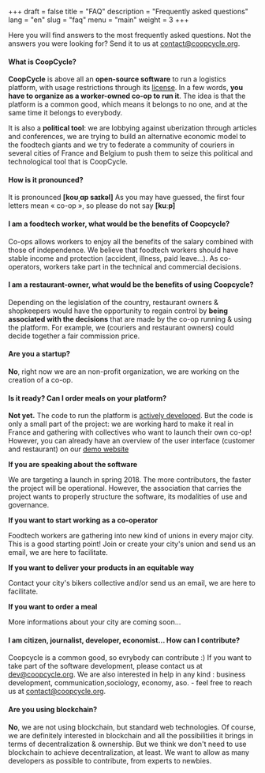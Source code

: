 +++
draft = false
title = "FAQ"
description = "Frequently asked questions"
lang = "en"
slug = "faq"
menu = "main"
weight = 3
+++

Here you will find answers to the most frequently asked questions.
Not the answers you were looking for? Send it to us at <a href="mailto:contact@coopcycle.org">contact@coopcycle.org</a>.

#### What is CoopCycle?

**CoopCycle** is above all an **open-source software** to run a logistics platform, with usage restrictions through its [license](http://wiki.p2pfoundation.net/Peer_Production_License).
In a few words, **you have to organize as a worker-owned co-op to run it**.
The idea is that the platform is a common good, which means it belongs to no one, and at the same time it belongs to everybody.

It is also a **political tool**: we are lobbying against uberization through articles and conferences, we are trying to build an alternative economic model to the foodtech giants and we try to federate a community of couriers in several cities of France and Belgium to push them to seize this political and technological tool that is CoopCycle.

#### How is it pronounced?

It is pronounced **[koʊˌɑp saɪkəl]**
As you may have guessed, the first four letters mean « co-op », so please do not say **[kuːp]**

#### I am a foodtech worker, what would be the benefits of Coopcycle?

Co-ops allows workers to enjoy all the benefits of the salary combined with those of independence. We believe that foodtech workers should have stable income and protection (accident, illness, paid leave…). As co-operators, workers take part in the technical and commercial decisions.

#### I am a restaurant-owner, what would be the benefits of using Coopcycle?

Depending on the legislation of the country, restaurant owners & shopkeepers would have the opportunity to regain control by **being associated with the decisions** that are made by the co-op running & using the platform.
For example, we (couriers and restaurant owners) could decide together a fair commission price.

#### Are you a startup?

**No**, right now we are an non-profit organization, we are working on the creation of a co-op.

#### Is it ready? Can I order meals on your platform?

**Not yet.**
The code to run the platform is [actively developed](https://github.com/coopcycle/coopcycle-web/pulse/monthly). But the code is only a small part of the project: we are working hard to make it real in France and gathering with collectives who want to launch their own co-op!
However, you can already have an overview of the user interface (customer and restaurant) on our [demo website](https://demo.coopcycle.org/en/)

**If you are speaking about the software**

We are targeting a launch in spring 2018.
The more contributors, the faster the project will be operational.
However, the association that carries the project wants to properly structure the software, its modalities of use and governance.

**If you want to start working as a co-operator**

Foodtech workers are gathering into new kind of unions in every major city.
This is a good starting point! Join or create your city's union and send us an email, we are here to facilitate.

**If you want to deliver your products in an equitable way**

Contact your city's bikers collective and/or send us an email, we are here to facilitate.

**If you want to order a meal**

More informations about your city are coming soon…

#### I am citizen, journalist, developer, economist… How can I contribute?

Coopcycle is a common good, so evrybody can contribute :)
If you want to take part of the software development, please contact us at <a href="mailto:dev@coopcycle.org">dev@coopcycle.org</a>.
We are also interested in help in any kind : business development, communication,sociology, economy, aso. - feel free to reach us at <a href="mailto:contact@coopcycle.org">contact@coopcycle.org</a>.

#### Are you using blockchain?

**No**, we are not using blockchain, but standard web technologies.
Of course, we are definitely interested in blockchain and all the possibilities it brings in terms of decentralization & ownership.
But we think we don't need to use blockchain to achieve decentralization, at least.
We want to allow as many developers as possible to contribute, from experts to newbies.
